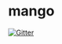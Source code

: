 # mango

[![Gitter](https://badges.gitter.im/mangodb/mango.svg)](https://gitter.im/mangodb/mango?utm_source=badge&utm_medium=badge&utm_campaign=pr-badge&utm_content=badge)